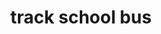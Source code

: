 ---
title: "track school bus"
id: tag.id
permalink: "/tags/track%20school%20bus"
videos: [2566,2568]
---